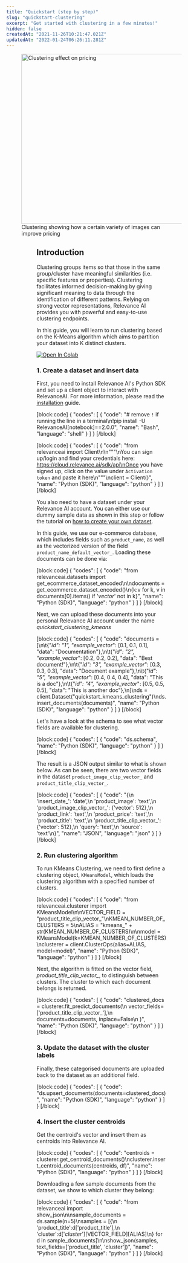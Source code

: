 ```yaml
---
title: "Quickstart (step by step)"
slug: "quickstart-clustering"
excerpt: "Get started with clustering in a few minutes!"
hidden: false
createdAt: "2021-11-26T10:21:47.021Z"
updatedAt: "2022-01-24T06:26:11.281Z"
---
```


<figure>
<img src="https://github.com/RelevanceAI/RelevanceAI-readme-docs/blob/heads/v2.0.0/docs_template/clustering-features/_assets/RelevanceAI_clustering.png?raw=true"  width="450" alt="Clustering effect on pricing" />
<figcaption>Clustering showing how a certain variety of images can improve pricing</figcaption>
<figure>

## Introduction

Clustering groups items so that those in the same group/cluster have meaningful similarities (i.e. specific features or properties). Clustering facilitates informed decision-making by giving significant meaning to data through the identification of different patterns. Relying on strong vector representations, Relevance AI provides you with powerful and easy-to-use clustering endpoints.

In this guide, you will learn to run clustering based on the K-Means algorithm which aims to partition your dataset into K distinct clusters.

[![Open In Colab](https://colab.research.google.com/assets/colab-badge.svg)](https://colab.research.google.com/github/RelevanceAI/RelevanceAI-readme-docs/blob/heads/v2.0.0/docs/clustering-features/clustering/_notebooks/RelevanceAI-ReadMe-Kmeans-Clustering-Step-by-Step.ipynb)

### 1. Create a dataset and insert data

First, you need to install Relevance AI's Python SDK and set up a client object to interact with RelevanceAI. For more information, please read the [installation](doc:installation) guide.

[block:code]
{
  "codes": [
    {
      "code": "# remove `!` if running the line in a terminal\n!pip install -U RelevanceAI[notebook]==2.0.0",
      "name": "Bash",
      "language": "shell"
    }
  ]
}
[/block]

[block:code]
{
  "codes": [
    {
      "code": "from relevanceai import Client\n\n\"\"\"\nYou can sign up/login and find your credentials here: https://cloud.relevance.ai/sdk/api\nOnce you have signed up, click on the value under `Activation token` and paste it here\n\"\"\"\nclient = Client()",
      "name": "Python (SDK)",
      "language": "python"
    }
  ]
}
[/block]

You also need to have a dataset under your Relevance AI account. You can either use our dummy sample data as shown in this step or follow the tutorial on [how to create your own dataset](doc:project-and-dataset).

In this guide, we use our e-commerce database, which includes fields such as `product_name`, as well as the vectorized version of the field `product_name_default_vector_`. Loading these documents can be done via:

[block:code]
{
  "codes": [
    {
      "code": "from relevanceai.datasets import get_ecommerce_dataset_encoded\n\ndocuments = get_ecommerce_dataset_encoded()\n{k:v for k, v in documents[0].items() if '_vector_' not in k}",
      "name": "Python (SDK)",
      "language": "python"
    }
  ]
}
[/block]

Next, we can upload these documents into your personal Relevance AI account under the name *quickstart_clustering_kmeans*

[block:code]
{
  "codes": [
    {
      "code": "documents = [\n\t{\"_id\": \"1\", \"example_vector_\": [0.1, 0.1, 0.1], \"data\": \"Documentation\"},\n\t{\"_id\": \"2\", \"example_vector_\": [0.2, 0.2, 0.2], \"data\": \"Best document!\"},\n\t{\"_id\": \"3\", \"example_vector_\": [0.3, 0.3, 0.3], \"data\": \"Document example\"},\n\t{\"_id\": \"5\", \"example_vector_\": [0.4, 0.4, 0.4], \"data\": \"This is a doc\"},\n\t{\"_id\": \"4\", \"example_vector_\": [0.5, 0.5, 0.5], \"data\": \"This is another doc\"},\n]\nds = client.Dataset(\"quickstart_kmeans_clustering\")\nds.insert_documents(documents)",
      "name": "Python (SDK)",
      "language": "python"
    }
  ]
}
[/block]

Let's have a look at the schema to see what vector fields are available for clustering.

[block:code]
{
  "codes": [
    {
      "code": "ds.schema",
      "name": "Python (SDK)",
      "language": "python"
    }
  ]
}
[/block]

The result is a JSON output similar to what is shown below. As can be seen, there are two vector fields in the dataset `product_image_clip_vector_` and `product_title_clip_vector_`.

[block:code]
{
  "codes": [
    {
      "code": "{\n 'insert_date_': 'date',\n 'product_image': 'text',\n 'product_image_clip_vector_': {'vector': 512},\n 'product_link': 'text',\n 'product_price': 'text',\n 'product_title': 'text',\n 'product_title_clip_vector_': {'vector': 512},\n 'query': 'text',\n 'source': 'text'\n}",
      "name": "JSON",
      "language": "json"
    }
  ]
}
[/block]

### 2. Run clustering algorithm

To run KMeans Clustering, we need to first define a clustering object, `KMeansModel`, which loads the clustering algorithm with a specified number of clusters.

[block:code]
{
  "codes": [
    {
      "code": "from relevanceai.clusterer import KMeansModel\n\nVECTOR_FIELD = \"product_title_clip_vector_\"\nKMEAN_NUMBER_OF_CLUSTERS = 5\nALIAS = \"kmeans_\" + str(KMEAN_NUMBER_OF_CLUSTERS)\n\nmodel = KMeansModel(k=KMEAN_NUMBER_OF_CLUSTERS)\nclusterer = client.ClusterOps(alias=ALIAS, model=model)",
      "name": "Python (SDK)",
      "language": "python"
    }
  ]
}
[/block]

Next, the algorithm is fitted on the vector field, *product_title_clip_vector_*, to distinguish between clusters. The cluster to which each document belongs is returned.

[block:code]
{
  "codes": [
    {
      "code": "clustered_docs = clusterer.fit_predict_documents(\n        vector_fields=['product_title_clip_vector_'],\n        documents=documents, inplace=False\n    )",
      "name": "Python (SDK)",
      "language": "python"
    }
  ]
}
[/block]


### 3. Update the dataset with the cluster labels

Finally, these categorised documents are uploaded back to the dataset as an additional field.

[block:code]
{
  "codes": [
    {
      "code": "ds.upsert_documents(documents=clustered_docs)",
      "name": "Python (SDK)",
      "language": "python"
    }
  ]
}
[/block]

### 4. Insert the cluster centroids

Get the centroid's vector and insert them as centroids into Relevance AI.

[block:code]
{
  "codes": [
    {
      "code": "centroids = clusterer.get_centroid_documents()\nclusterer.insert_centroid_documents(centroids, df)",
      "name": "Python (SDK)",
      "language": "python"
    }
  ]
}
[/block]

Downloading a few sample documents from the dataset, we show to which cluster they belong:

[block:code]
{
  "codes": [
    {
      "code": "from relevanceai import show_json\n\nsample_documents = ds.sample(n=5)\nsamples = [{\n    'product_title':d['product_title'],\n    'cluster':d['_cluster_'][VECTOR_FIELD][ALIAS]\n} for d in sample_documents]\n\nshow_json(samples, text_fields=['product_title', 'cluster'])",
      "name": "Python (SDK)",
      "language": "python"
    }
  ]
}
[/block]

